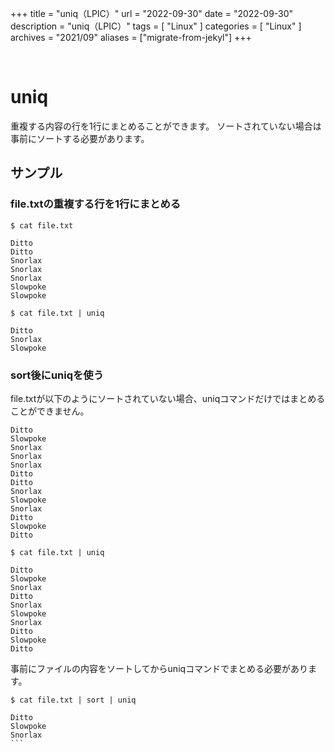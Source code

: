 +++
title = "uniq（LPIC）"
url = "2022-09-30"
date = "2022-09-30"
description = "uniq（LPIC）"
tags = [
  "Linux"
]
categories = [
  "Linux"
]
archives = "2021/09"
aliases = ["migrate-from-jekyl"]
+++

<br>

# uniq

重複する内容の行を1行にまとめることができます。
ソートされていない場合は事前にソートする必要があります。


## サンプル

### file.txtの重複する行を1行にまとめる

```
$ cat file.txt
```

```
Ditto
Ditto
Snorlax
Snorlax
Snorlax
Slowpoke
Slowpoke
```

```
$ cat file.txt | uniq
```

```
Ditto
Snorlax
Slowpoke
```

### sort後にuniqを使う

file.txtが以下のようにソートされていない場合、uniqコマンドだけではまとめることができません。

```
Ditto
Slowpoke
Snorlax
Snorlax
Snorlax
Ditto
Ditto
Snorlax
Slowpoke
Snorlax
Ditto
Slowpoke
Ditto
```


```
$ cat file.txt | uniq
```

```
Ditto
Slowpoke
Snorlax
Ditto
Snorlax
Slowpoke
Snorlax
Ditto
Slowpoke
Ditto
```

事前にファイルの内容をソートしてからuniqコマンドでまとめる必要があります。

```
$ cat file.txt | sort | uniq
```

`````
Ditto
Slowpoke
Snorlax
```
